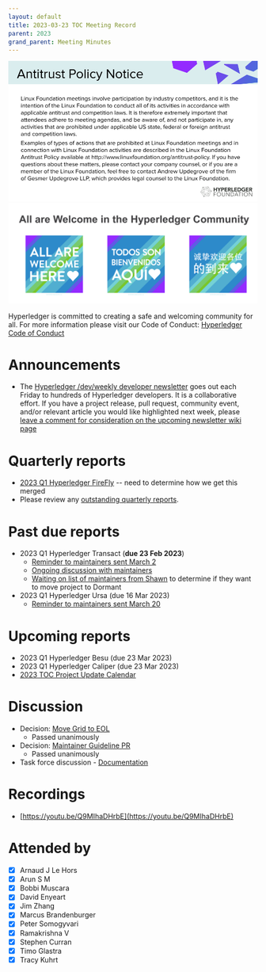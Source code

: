 ```yaml
---
layout: default
title: 2023-03-23 TOC Meeting Record
parent: 2023
grand_parent: Meeting Minutes
---
```

![Antitrust Policy Notice](../images/antitrust-policy-notice.png "Antitrust Policy Notice")
![All are Welcome in the Hyperledger Community](../images/all-are-welcome.png "All are Welcome in the Hyperledger Community")

Hyperledger is committed to creating a safe and welcoming community for all. For more information please visit our Code of Conduct: [Hyperledger Code of Conduct](https://toc.hyperledger.org/governing-documents/code-of-conduct.html)

# Announcements
* The [Hyperledger /dev/weekly developer newsletter](https://wiki.hyperledger.org/pages/viewpage.action?pageId=39618905) goes out each Friday to hundreds of Hyperledger developers. It is a collaborative effort. If you have a project release, pull request, community event, and/or relevant article you would like highlighted next week, please [leave a comment for consideration on the upcoming newsletter wiki page](https://wiki.hyperledger.org/display/DR/2023)

# Quarterly reports
* [2023 Q1 Hyperledger FireFly](https://github.com/hyperledger/toc/pull/78) -- need to determine how we get this merged
* Please review any [outstanding quarterly reports](https://github.com/hyperledger/toc/pulls?q=is%3Apr+is%3Aopen+label%3Aquarterly-report+user-review-requested%3A%40me).

# Past due reports
* 2023 Q1 Hyperledger Transact (**due 23 Feb 2023**)
  * [Reminder to maintainers sent March 2](https://discord.com/channels/905194001349627914/941414458922790982/1080893688441491536)
  * [Ongoing discussion with maintainers](https://discord.com/channels/905194001349627914/941414458922790982/1081247988275486752)
  * [Waiting on list of maintainers from Shawn](https://discord.com/channels/905194001349627914/941414458922790982/1083097678461800580) to determine if they want to move project to Dormant
* 2023 Q1 Hyperledger Ursa (due 16 Mar 2023)
  * [Reminder to maintainers sent March 20](https://discord.com/channels/905194001349627914/941474924516737126/1087428893255942174)

# Upcoming reports
* 2023 Q1 Hyperledger Besu (due 23 Mar 2023)
* 2023 Q1 Hyperledger Caliper (due 23 Mar 2023)
* [2023 TOC Project Update Calendar](https://wiki.hyperledger.org/display/TSC/2023+TOC+Project+Update+Calendar)

# Discussion
* Decision: [Move Grid to EOL](https://github.com/hyperledger/toc/issues/82)
  * Passed unanimously
* Decision: [Maintainer Guideline PR](https://github.com/hyperledger/toc/pull/80)
  * Passed unanimously
* Task force discussion - [Documentation](https://github.com/hyperledger/toc/issues/46)

# Recordings
* [https://youtu.be/Q9MIhaDHrbE](https://youtu.be/Q9MIhaDHrbE)

# Attended by
* [x] Arnaud J Le Hors
* [x] Arun S M
* [x] Bobbi Muscara
* [x] David Enyeart
* [x] Jim Zhang
* [x] Marcus Brandenburger
* [x] Peter Somogyvari
* [x] Ramakrishna V
* [x] Stephen Curran
* [x] Timo Glastra
* [x] Tracy Kuhrt
